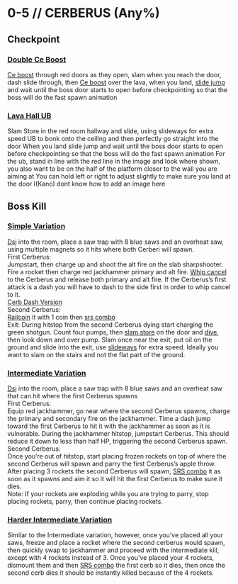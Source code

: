 # 0-5 // CERBERUS (Any%)
## Checkpoint

### [Double Ce Boost](https://youtu.be/t32Djfbqi70)
[Ce boost](http://localhost:8080/guides/speedrun-tech.html#ce-boost-core-eject-boost) through red doors as they open, slam when you reach the door, dash slide through, then [Ce boost](http://localhost:8080/guides/speedrun-tech.html#ce-boost-core-eject-boost) over the lava, when you land, [slide jump](http://localhost:8080/guides/speedrun-tech.html#slide-jump) and wait until the boss door starts to open before checkpointing so that the boss will do the fast spawn animation
### [Lava Hall UB](https://youtu.be/7KOZgVpFU9k)
Slam Store in the red room hallway and slide, using slideways for extra speed
UB to bonk onto the ceiling and then perfectly go straight into the door
When you land slide jump and wait until the boss door starts to open before checkpointing so that the boss will do the fast spawn animation
For the ub, stand in line with the red line in the image and look where shown, you also want to be on the half of the platform closer to the wall you are aiming at
You can hold left or right to adjust slightly to make sure you land at the door
I(Kano) dont know how to add an image here

## Boss Kill
### [Simple Variation](https://www.youtube.com/watch?v=oB-7rGVHKnU)
[Dsj](http://localhost:8080/guides/speedrun-tech.html#dsj-dash-slide-jump) into the room, place a saw trap with 8 blue saws and an overheat saw, using multiple magnets so it hits where both Cerberi will spawn.<br />
First Cerberus:<br />
Jumpstart, then charge up and shoot the alt fire on the slab sharpshooter. Fire a rocket then charge red jackhammer primary and alt fire. [Whip cancel](http://localhost:8080/guides/speedrun-tech.html#whip-cancel) to the Cerberus and release both primary and alt fire. If the Cerberus’s first attack is a dash you will have to dash to the side first in order to whip cancel to it. <br />
[Cerb Dash Version](https://youtu.be/oB-7rGVHKnU)<br />
Second Cerberus:<br />
[Railcoin](http://localhost:8080/guides/speedrun-tech.html#railcoins) it with 1 coin then [srs combo](http://localhost:8080/guides/speedrun-tech.html#srs-combo)<br />
Exit: During hitstop from the second Cerberus dying start charging the green shotgun. Count four pumps, then [slam store](http://localhost:8080/guides/speedrun-tech.html#slam-store) on the door and [dive](http://localhost:8080/guides/speedrun-tech.html#dives), then look down and over pump. Slam once near the exit, put oil on the ground and slide into the exit, use [slideways](http://localhost:8080/guides/speedrun-tech.html#slideways) for extra speed. Ideally you want to slam on the stairs and not the flat part of the ground.<br />
### [Intermediate Variation](https://youtu.be/KGV218RLHEo)
[Dsj](http://localhost:8080/guides/speedrun-tech.html#dsj-dash-slide-jump) into the room, place a saw trap with 8 blue saws and an overheat saw that can hit where the first Cerberus spawns <br />
First Cerberus:<br />
Equip red jackhammer, go near where the second Cerberus spawns, charge the primary and secondary fire on the jackhammer. Time a dash jump toward the first Cerberus to hit it with the jackhammer as soon as it is vulnerable. During the jackhammer hitstop, jumpstart Cerberus. This should reduce it down to less than half HP, triggering the second Cerberus spawn.<br />
Second Cerberus:<br />
Once you’re out of hitstop, start placing frozen rockets on top of where the second Cerberus will spawn and parry the first Cerberus’s apple throw. After placing 3 rockets the second Cerberus will spawn, [SRS combo](http://localhost:8080/guides/speedrun-tech.html#srs-combo) it as soon as it spawns and aim it so it will hit the first Cerberus to make sure it dies.<br />
Note: If your rockets are exploding while you are trying to parry, stop placing rockets, parry, then continue placing rockets.<br />
### [Harder Intermediate Variation](https://youtu.be/KGV218RLHEo&t=13s)
Similar to the Intermediate variation, however, once you’ve placed all your saws, freeze and place a rocket where the second cerberus would spawn, then quickly swap to jackhammer and proceed with the intermediate kill, except with 4 rockets instead of 3. Once you’ve placed your 4 rockets, dismount them and then [SRS combo](http://localhost:8080/guides/speedrun-tech.html#srs-combo) the first cerb so it dies, then once the second cerb dies it should be instantly killed because of the 4 rockets.
